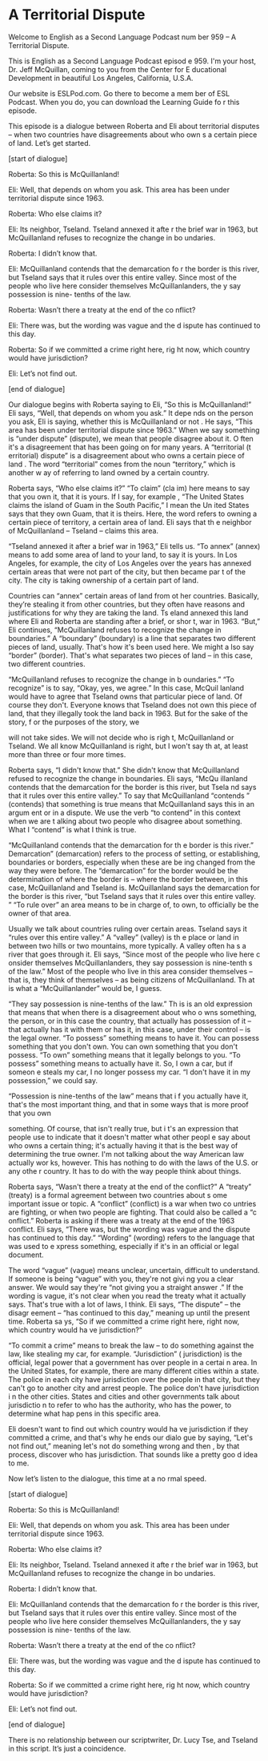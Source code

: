 # A Territorial Dispute

Welcome to English as a Second Language Podcast num ber 959 – A Territorial Dispute.  

This is English as a Second Language Podcast episod e 959. I'm your host, Dr. Jeff McQuillan, coming to you from the Center for E ducational Development in beautiful Los Angeles, California, U.S.A.  

Our website is ESLPod.com. Go there to become a mem ber of ESL Podcast. When you do, you can download the Learning Guide fo r this episode.  

This episode is a dialogue between Roberta and Eli about territorial disputes – when two countries have disagreements about who own s a certain piece of land. Let’s get started.  

[start of dialogue] 

Roberta: So this is McQuillanland! 

Eli: Well, that depends on whom you ask. This area has been under territorial dispute since 1963.  

Roberta: Who else claims it?  

Eli: Its neighbor, Tseland. Tseland annexed it afte r the brief war in 1963, but McQuillanland refuses to recognize the change in bo undaries. 

Roberta: I didn’t know that. 

Eli: McQuillanland contends that the demarcation fo r the border is this river, but Tseland says that it rules over this entire valley.  Since most of the people who live here consider themselves McQuillanlanders, the y say possession is nine- tenths of the law. 

Roberta: Wasn’t there a treaty at the end of the co nflict? 

Eli: There was, but the wording was vague and the d ispute has continued to this day. 

Roberta: So if we committed a crime right here, rig ht now, which country would have jurisdiction?   

 Eli: Let’s not find out. 

[end of dialogue] 

Our dialogue begins with Roberta saying to Eli, “So  this is McQuillanland!” Eli says, “Well, that depends on whom you ask.” It depe nds on the person you ask, Eli is saying, whether this is McQuillanland or not . He says, “This area has been under territorial dispute since 1963.” When we say something is “under dispute” (dispute), we mean that people disagree about it. O ften it's a disagreement that has been going on for many years. A “territorial (t erritorial) dispute” is a disagreement about who owns a certain piece of land . The word “territorial” comes from the noun “territory,” which is another w ay of referring to land owned by a certain country.  

Roberta says, “Who else claims it?” “To claim” (cla im) here means to say that you own it, that it is yours. If I say, for example , “The United States claims the island of Guam in the South Pacific,” I mean the Un ited States says that they own Guam, that it is theirs. Here, the word refers to owning a certain piece of territory, a certain area of land. Eli says that th e neighbor of McQuillanland – Tseland – claims this area.  

“Tseland annexed it after a brief war in 1963,” Eli  tells us. “To annex” (annex) means to add some area of land to your land, to say  it is yours. In Los Angeles, for example, the city of Los Angeles over the years  has annexed certain areas that were not part of the city, but then became par t of the city. The city is taking ownership of a certain part of land.  

Countries can “annex” certain areas of land from ot her countries. Basically, they’re stealing it from other countries, but they often have reasons and justifications for why they are taking the land. Ts eland annexed this land where Eli and Roberta are standing after a brief, or shor t, war in 1963. “But,” Eli continues, “McQuillanland refuses to recognize the change in boundaries.” A “boundary” (boundary) is a line that separates two different pieces of land, usually. That's how it's been used here. We might a lso say “border” (border). That's what separates two pieces of land – in this case, two different countries.  

“McQuillanland refuses to recognize the change in b oundaries.” “To recognize” is to say, “Okay, yes, we agree.” In this case, McQuil lanland would have to agree that Tseland owns that particular piece of land. Of  course they don't. Everyone knows that Tseland does not own this piece of land,  that they illegally took the land back in 1963. But for the sake of the story, f or the purposes of the story, we  

will not take sides. We will not decide who is righ t, McQuillanland or Tseland. We all know McQuillanland is right, but I won't say th at, at least more than three or four more times.  

Roberta says, “I didn't know that.” She didn't know  that McQuillanland refused to recognize the change in boundaries. Eli says, “McQu illanland contends that the demarcation for the border is this river, but Tsela nd says that it rules over this entire valley.” To say that McQuillanland “contends ” (contends) that something is true means that McQuillanland says this in an argum ent or in a dispute. We use the verb “to contend” in this context when we are t alking about two people who disagree about something. What I “contend” is what I think is true.  

“McQuillanland contends that the demarcation for th e border is this river.” Demarcation” (demarcation) refers to the process of  setting, or establishing, boundaries or borders, especially when these are be ing changed from the way they were before. The “demarcation” for the border would be the determination of where the border is – where the border between, in this case, McQuillanland and Tseland is. McQuillanland says the demarcation for the border is this river, “but Tseland says that it rules over this entire valley. ” “To rule over” an area means to be in charge of, to own, to officially be the owner  of that area.  

Usually we talk about countries ruling over certain  areas. Tseland says it “rules over this entire valley.” A “valley” (valley) is th e place or land in between two hills or two mountains, more typically. A valley often ha s a river that goes through it. Eli says, “Since most of the people who live here c onsider themselves McQuillanlanders, they say possession is nine-tenth s of the law.” Most of the people who live in this area consider themselves – that is, they think of themselves – as being citizens of McQuillanland. Th at is what a “McQuillanlander” would be, I guess.  

“They say possession is nine-tenths of the law.” Th is is an old expression that means that when there is a disagreement about who o wns something, the person, or in this case the country, that actually has possession of it – that actually has it with them or has it, in this case, under their control – is the legal owner. “To possess” something means to have it. You  can possess something that you don't own. You can own something that you don't possess. “To own” something means that it legally belongs to you. “To  possess” something means to actually have it. So, I own a car, but if someon e steals my car, I no longer possess my car. “I don't have it in my possession,”  we could say.  

“Possession is nine-tenths of the law” means that i f you actually have it, that's the most important thing, and that in some ways that is  more proof that you own  

something. Of course, that isn't really true, but i t's an expression that people use to indicate that it doesn't matter what other peopl e say about who owns a certain thing; it's actually having it that is the best way  of determining the true owner. I'm not talking about the way American law actually wor ks, however. This has nothing to do with the laws of the U.S. or any othe r country. It has to do with the way people think about things.  

Roberta says, “Wasn't there a treaty at the end of the conflict?” A “treaty” (treaty) is a formal agreement between two countries about s ome important issue or topic. A “conflict” (conflict) is a war when two co untries are fighting, or when two people are fighting. That could also be called a “c onflict.” Roberta is asking if there was a treaty at the end of the 1963 conflict.  Eli says, “There was, but the wording was vague and the dispute has continued to this day.” “Wording” (wording) refers to the language that was used to e xpress something, especially if it's in an official or legal document.  

The word “vague” (vague) means unclear, uncertain, difficult to understand. If someone is being “vague” with you, they're not givi ng you a clear answer. We would say they're “not giving you a straight answer .” If the wording is vague, it's not clear when you read the treaty what it actually  says. That's true with a lot of laws, I think. Eli says, “The dispute” – the disagr eement – “has continued to this day,” meaning up until the present time. Roberta sa ys, “So if we committed a crime right here, right now, which country would ha ve jurisdiction?”  

“To commit a crime” means to break the law – to do something against the law, like stealing my car, for example. “Jurisdiction” ( jurisdiction) is the official, legal power that a government has over people in a certai n area. In the United States, for example, there are many different cities within  a state. The police in each city have jurisdiction over the people in that city, but  they can't go to another city and arrest people. The police don't have jurisdiction i n the other cities. States and cities and other governments talk about jurisdictio n to refer to who has the authority, who has the power, to determine what hap pens in this specific area.  

Eli doesn't want to find out which country would ha ve jurisdiction if they committed a crime, and that's why he ends our dialo gue by saying, “Let's not find out,” meaning let's not do something wrong and then , by that process, discover who has jurisdiction. That sounds like a pretty goo d idea to me. 

Now let’s listen to the dialogue, this time at a no rmal speed.  

[start of dialogue] 

Roberta: So this is McQuillanland! 

Eli: Well, that depends on whom you ask. This area has been under territorial dispute since 1963.  

Roberta: Who else claims it?  

Eli: Its neighbor, Tseland. Tseland annexed it afte r the brief war in 1963, but McQuillanland refuses to recognize the change in bo undaries. 

Roberta: I didn’t know that. 

Eli: McQuillanland contends that the demarcation fo r the border is this river, but Tseland says that it rules over this entire valley.  Since most of the people who live here consider themselves McQuillanlanders, the y say possession is nine- tenths of the law. 

Roberta: Wasn’t there a treaty at the end of the co nflict? 

Eli: There was, but the wording was vague and the d ispute has continued to this day. 

Roberta: So if we committed a crime right here, rig ht now, which country would have jurisdiction?  

Eli: Let’s not find out. 

[end of dialogue] 

There is no relationship between our scriptwriter, Dr. Lucy Tse, and Tseland in this script. It’s just a coincidence. 

